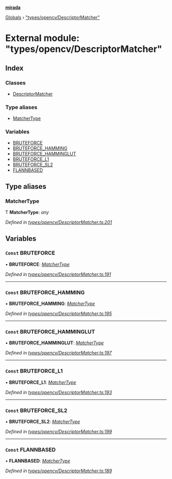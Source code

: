 **[mirada](../README.md)**

[Globals](../README.md) › ["types/opencv/DescriptorMatcher"](_types_opencv_descriptormatcher_.md)

# External module: "types/opencv/DescriptorMatcher"

## Index

### Classes

* [DescriptorMatcher](../classes/_types_opencv_descriptormatcher_.descriptormatcher.md)

### Type aliases

* [MatcherType](_types_opencv_descriptormatcher_.md#matchertype)

### Variables

* [BRUTEFORCE](_types_opencv_descriptormatcher_.md#const-bruteforce)
* [BRUTEFORCE_HAMMING](_types_opencv_descriptormatcher_.md#const-bruteforce_hamming)
* [BRUTEFORCE_HAMMINGLUT](_types_opencv_descriptormatcher_.md#const-bruteforce_hamminglut)
* [BRUTEFORCE_L1](_types_opencv_descriptormatcher_.md#const-bruteforce_l1)
* [BRUTEFORCE_SL2](_types_opencv_descriptormatcher_.md#const-bruteforce_sl2)
* [FLANNBASED](_types_opencv_descriptormatcher_.md#const-flannbased)

## Type aliases

###  MatcherType

Ƭ **MatcherType**: *any*

*Defined in [types/opencv/DescriptorMatcher.ts:201](https://github.com/cancerberoSgx/mirada/blob/1c5d3d0/mirada/src/types/opencv/DescriptorMatcher.ts#L201)*

## Variables

### `Const` BRUTEFORCE

• **BRUTEFORCE**: *[MatcherType](_types_opencv_descriptormatcher_.md#matchertype)*

*Defined in [types/opencv/DescriptorMatcher.ts:191](https://github.com/cancerberoSgx/mirada/blob/1c5d3d0/mirada/src/types/opencv/DescriptorMatcher.ts#L191)*

___

### `Const` BRUTEFORCE_HAMMING

• **BRUTEFORCE_HAMMING**: *[MatcherType](_types_opencv_descriptormatcher_.md#matchertype)*

*Defined in [types/opencv/DescriptorMatcher.ts:195](https://github.com/cancerberoSgx/mirada/blob/1c5d3d0/mirada/src/types/opencv/DescriptorMatcher.ts#L195)*

___

### `Const` BRUTEFORCE_HAMMINGLUT

• **BRUTEFORCE_HAMMINGLUT**: *[MatcherType](_types_opencv_descriptormatcher_.md#matchertype)*

*Defined in [types/opencv/DescriptorMatcher.ts:197](https://github.com/cancerberoSgx/mirada/blob/1c5d3d0/mirada/src/types/opencv/DescriptorMatcher.ts#L197)*

___

### `Const` BRUTEFORCE_L1

• **BRUTEFORCE_L1**: *[MatcherType](_types_opencv_descriptormatcher_.md#matchertype)*

*Defined in [types/opencv/DescriptorMatcher.ts:193](https://github.com/cancerberoSgx/mirada/blob/1c5d3d0/mirada/src/types/opencv/DescriptorMatcher.ts#L193)*

___

### `Const` BRUTEFORCE_SL2

• **BRUTEFORCE_SL2**: *[MatcherType](_types_opencv_descriptormatcher_.md#matchertype)*

*Defined in [types/opencv/DescriptorMatcher.ts:199](https://github.com/cancerberoSgx/mirada/blob/1c5d3d0/mirada/src/types/opencv/DescriptorMatcher.ts#L199)*

___

### `Const` FLANNBASED

• **FLANNBASED**: *[MatcherType](_types_opencv_descriptormatcher_.md#matchertype)*

*Defined in [types/opencv/DescriptorMatcher.ts:189](https://github.com/cancerberoSgx/mirada/blob/1c5d3d0/mirada/src/types/opencv/DescriptorMatcher.ts#L189)*